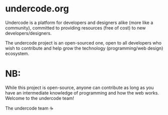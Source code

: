 # undercode.org

Undercode is a platform for developers and designers alike (more like a community), committed to providing resources (free of cost) to new developers/designers. 

The undercode project is an open-sourced one, open to all developers who wish to contribute and help grow the technology (programming/web design) ecosystem. 

# NB:
While this project is open-source, anyone can contribute as long as you have an intermediate knowledge of programming and how the web works. 
Welcome to the undercode team!

The undercode team ☕

